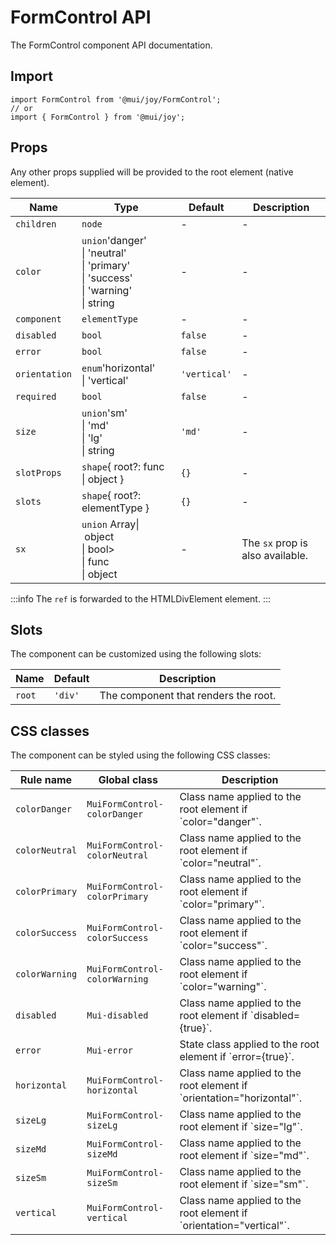 # FormControl API

The FormControl component API documentation.

## Import

```
import FormControl from '@mui/joy/FormControl';
// or
import { FormControl } from '@mui/joy';
```

## Props

Any other props supplied will be provided to the root element (native element).

| Name | Type | Default | Description |
| --- | --- | --- | --- |
| `children` | `node` | - | - |
| `color` | `union`'danger'<br>\| 'neutral'<br>\| 'primary'<br>\| 'success'<br>\| 'warning'<br>\| string | - | - |
| `component` | `elementType` | - | - |
| `disabled` | `bool` | `false` | - |
| `error` | `bool` | `false` | - |
| `orientation` | `enum`'horizontal'<br>\| 'vertical' | `'vertical'` | - |
| `required` | `bool` | `false` | - |
| `size` | `union`'sm'<br>\| 'md'<br>\| 'lg'<br>\| string | `'md'` | - |
| `slotProps` | `shape`{ root?: func<br>\| object } | `{}` | - |
| `slots` | `shape`{ root?: elementType } | `{}` | - |
| `sx` | `union` Array\| object<br>\| bool><br>\| func<br>\| object | - | The `sx` prop is also available. |

:::info
The `ref` is forwarded to the HTMLDivElement element.
:::

## Slots

The component can be customized using the following slots:

| Name | Default | Description |
| --- | --- | --- |
| `root` | `'div'` | The component that renders the root. |

## CSS classes

The component can be styled using the following CSS classes:

| Rule name | Global class | Description |
| --- | --- | --- |
| `colorDanger` | `MuiFormControl-colorDanger` | Class name applied to the root element if \`color="danger"\`. |
| `colorNeutral` | `MuiFormControl-colorNeutral` | Class name applied to the root element if \`color="neutral"\`. |
| `colorPrimary` | `MuiFormControl-colorPrimary` | Class name applied to the root element if \`color="primary"\`. |
| `colorSuccess` | `MuiFormControl-colorSuccess` | Class name applied to the root element if \`color="success"\`. |
| `colorWarning` | `MuiFormControl-colorWarning` | Class name applied to the root element if \`color="warning"\`. |
| `disabled` | `Mui-disabled` | Class name applied to the root element if \`disabled={true}\`. |
| `error` | `Mui-error` | State class applied to the root element if \`error={true}\`. |
| `horizontal` | `MuiFormControl-horizontal` | Class name applied to the root element if \`orientation="horizontal"\`. |
| `sizeLg` | `MuiFormControl-sizeLg` | Class name applied to the root element if \`size="lg"\`. |
| `sizeMd` | `MuiFormControl-sizeMd` | Class name applied to the root element if \`size="md"\`. |
| `sizeSm` | `MuiFormControl-sizeSm` | Class name applied to the root element if \`size="sm"\`. |
| `vertical` | `MuiFormControl-vertical` | Class name applied to the root element if \`orientation="vertical"\`. |